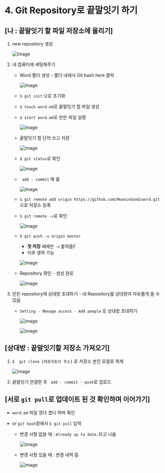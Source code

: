 # 4. Git Repository로 끝말잇기 하기



## [나 : 끝말잇기 할 파일 저장소에 올리기]   

1. new repository 생성




   ![image](https://user-images.githubusercontent.com/92563854/149281207-86cedd8f-3403-426b-9813-c0bf9c26a053.png)





2. 내 컴퓨터에 세팅해주기

   - Word 폴더 생성 - 폴더 내에서 Git bash here 클릭

     ![image](https://user-images.githubusercontent.com/92563854/149281268-489fffa4-6600-441c-8bb0-ebc4b19bb87b.png)

     

     

   - `$ git init` 으로 초기화

   - `$ touch word.md`로 끝말잇기 할 파일 생성

   - `$ start word.md`로 만든 파일 실행

     ![image](https://user-images.githubusercontent.com/92563854/149281287-bc62e6b7-58b6-4ca3-be2a-8477b65a07a6.png)

     

     

   - 끝말잇기 할 단어 쓰고 저장

     ![image](https://user-images.githubusercontent.com/92563854/149281307-09d44d5e-e8ba-4197-91a3-4a5dd5a3dc3c.png)

     

     

   - `$ git status`로 확인

     ![image](https://user-images.githubusercontent.com/92563854/149281326-62d1c299-faf9-4caa-b112-eaa17fddf47e.png)

     

     

   - ` add - commit` 해 줌

     ![image](https://user-images.githubusercontent.com/92563854/149281349-cb813d28-449c-4190-9c06-5055cac244aa.png)

     

     

   - `$ git remote add origin https://github.com/MeaninGood/word.git` 으로 저장소 등록
   
   - `$ git remote -v`로 확인
   
     ![image](https://user-images.githubusercontent.com/92563854/149281394-a259e0a5-9fe8-41cc-ac3a-ab6ae638da43.png)
   
     
   
     
   
   - `$ git push -u origin master` 
   
     - **첫 저장 시**에만 `-u` 붙여줌!!
     - 이후 생략 가능
   
     ![image](https://user-images.githubusercontent.com/92563854/149281441-7f374827-b7ca-4bd6-b9f9-fef8d59f0012.png)
   
     
   
     
   
   - Repository 확인 - 생성 완료
   
     ![image](https://user-images.githubusercontent.com/92563854/149281463-1a684162-2239-4267-891c-8a2cf2c7654f.png)
   
     
     
     



3. 만든 repository에 상대방 초대하기 - 내 Repository를 상대방이 자유롭게 쓸 수 있음

   - `Setting - Manage access - Add people` 로 상대방 초대하기

     ![image](https://user-images.githubusercontent.com/92563854/149281480-af527c04-722d-4c64-bf2f-f799d2413d4b.png)

     

     
     
     ![image](https://user-images.githubusercontent.com/92563854/149281499-e881c747-5117-4422-9b18-428078d17dfc.png)
     
     





## [상대방 : 끝말잇기할 저장소 가져오기]

1. `$  git clone {레포지토리 주소}` 로 저장소 본인 로컬로 복제

   ![image](https://user-images.githubusercontent.com/92563854/149281517-6159a621-da43-47e9-b97a-f68ecdbae788.png)
   
   



2. 끝말잇기 연결한 후 ` add - commit - push`로 업로드

   



## [서로 `git pull`로 업데이트 된 것 확인하며 이어가기]

- `word.md` 파일 껐다 켰다 하며 확인

- or `git bash`창에서 `$ git pull` 입력

  - 변경 사항 없을 때 : `Already up to date.`라고 나옴

    ![image](https://user-images.githubusercontent.com/92563854/149281533-7c0ad370-6500-4df4-b17f-78f199634864.png)

    
  
  - 변경 사항 있을 때 : 변경 내역 뜸
  
    ![image](https://user-images.githubusercontent.com/92563854/149281546-08241615-09b6-400d-8bbd-7d7640764a6d.png)
    
    
    
    
